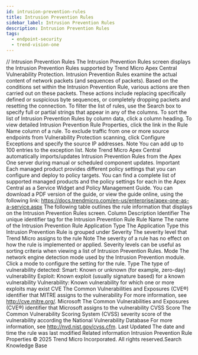 ```yaml
---
id: intrusion-prevention-rules
title: Intrusion Prevention Rules
sidebar_label: Intrusion Prevention Rules
description: Intrusion Prevention Rules
tags:
  - endpoint-security
  - trend-vision-one
---
```


/*<![CDATA[*/ $('#title').html($('meta[name=map-description]').attr('content')); /*]]>*/ Intrusion Prevention Rules The Intrusion Prevention Rules screen displays the Intrusion Prevention Rules supported by Trend Micro Apex Central Vulnerability Protection. Intrusion Prevention Rules examine the actual content of network packets (and sequences of packets). Based on the conditions set within the Intrusion Prevention Rule, various actions are then carried out on these packets. These actions include replacing specifically defined or suspicious byte sequences, or completely dropping packets and resetting the connection. To filter the list of rules, use the Search box to specify full or partial strings that appear in any of the columns. To sort the list of Intrusion Prevention Rules by column data, click a column heading. To view detailed Intrusion Prevention Rule Properties, click the link in the Rule Name column of a rule. To exclude traffic from one or more source endpoints from Vulnerability Protection scanning, click Configure Exceptions and specify the source IP addresses. Note You can add up to 100 entries to the exception list. Note Trend Micro Apex Central automatically imports/updates Intrusion Prevention Rules from the Apex One server during manual or scheduled component updates. Important Each managed product provides different policy settings that you can configure and deploy to policy targets. You can find a complete list of supported managed products and the policy settings for each in the Apex Central as a Service Widget and Policy Management Guide. You can download a PDF version of the guide, or view the guide online, using the following link: https://docs.trendmicro.com/en-us/enterprise/apex-one-as-a-service.aspx The following table outlines the rule information that displays on the Intrusion Prevention Rules screen. Column Description Identifier The unique identifier tag for the Intrusion Prevention Rule Rule Name The name of the Intrusion Prevention Rule Application Type The Application Type this Intrusion Prevention Rule is grouped under Severity The severity level that Trend Micro assigns to the rule Note The severity of a rule has no effect on how the rule is implemented or applied. Severity levels can be useful as sorting criteria when viewing a list of Intrusion Prevention Rules. Mode The network engine detection mode used by the Intrusion Prevention module. Click a mode to configure the setting for the rule. Type The type of vulnerability detected: Smart: Known or unknown (for example, zero-day) vulnerability Exploit: Known exploit (usually signature based) for a known vulnerability Vulnerability: Known vulnerability for which one or more exploits may exist CVE The Common Vulnerabilities and Exposures (CVE®) identifier that MITRE assigns to the vulnerability For more information, see http://cve.mitre.org/. Microsoft The Common Vulnerabilities and Exposures (CVE®) identifier that Microsoft assigns to the vulnerability CVSS Score The Common Vulnerability Scoring System (CVSS) severity score of the vulnerability according the National Vulnerability Database For more information, see http://nvd.nist.gov/cvss.cfm. Last Updated The date and time the rule was last modified Related information Intrusion Prevention Rule Properties © 2025 Trend Micro Incorporated. All rights reserved.Search Knowledge Base